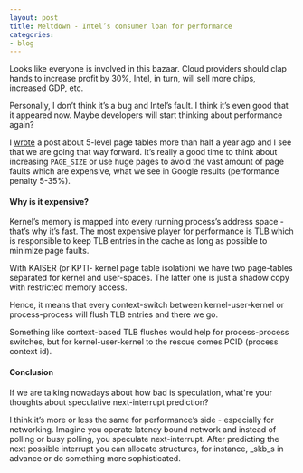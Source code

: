 ```yaml
---
layout: post
title: Meltdown - Intel’s consumer loan for performance
categories:
- blog
---
```


Looks like everyone is involved in this bazaar. Cloud providers should clap hands to increase profit by 30%, Intel, in turn, will sell more chips, increased GDP, etc.

Personally, I don’t think it’s a bug and Intel’s fault. I think it’s even good that it appeared now. Maybe developers will start thinking about performance again?

I [wrote](http://blog.donatas.net/blog/2017/04/03/paging-level-5/) a post about 5-level page tables more than half a year ago and I see that we are going that way forward. It’s really a good time to think about increasing `PAGE_SIZE` or use huge pages to avoid the vast amount of page faults which are expensive, what we see in Google results (performance penalty 5-35%).

#### Why is it expensive? 

Kernel’s memory is mapped into every running process’s address space - that’s why it’s fast. The most expensive player for performance is TLB which is responsible to keep TLB entries in the cache as long as possible to minimize page faults.

With KAISER (or KPTI- kernel page table isolation) we have two page-tables separated for kernel and user-spaces. The latter one is just a shadow copy with restricted memory access. 

Hence, it means that every context-switch between kernel-user-kernel or process-process will flush TLB entries and there we go.

Something like context-based TLB flushes would help for process-process switches, but for kernel-user-kernel to the rescue comes PCID (process context id).

#### Conclusion

If we are talking nowadays about how bad is speculation, what're your thoughts about speculative next-interrupt prediction?

I think it’s more or less the same for performance’s side - especially for networking. Imagine you operate latency bound network and instead of polling or busy polling, you speculate next-interrupt. After predicting the next possible interrupt you can allocate structures, for instance, _skb_s in advance or do something more sophisticated.
